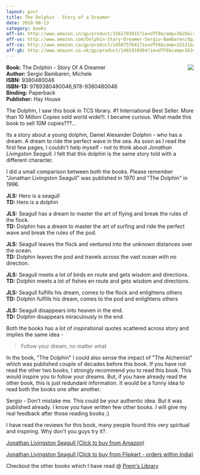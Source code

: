 ```yaml
---
layout: post
title: The Dolphin - Story of a Dreamer
date: 2010-08-13
category: books
aff-in: http://www.amazon.in/gp/product/1561703915?ie=UTF8&camp=3626&creativeASIN=1561703915&linkCode=xm2&tag=smileprem-in-21
aff-us: http://www.amazon.com/Dolphin-Story-Dreamer-Sergio-Bambaren/dp/1502847051?tag=smileprem-us-20
aff-ca: http://www.amazon.ca/gp/product/1458757641?ie=UTF8&camp=15121&creativeASIN=1458757641&linkCode=xm2&tag=smileprem-ca-20
aff-gb: http://www.amazon.co.uk/gp/product/1401918964?ie=UTF8&camp=1634&creativeASIN=1401918964&linkCode=xm2&tag=smileprem-gb-21
---
```


<img style="clear: right; float: right; margin-bottom: 1em; margin-left: 1em; width:auto;" 
src="{{site.img-url}}/the-dolphin-sergio-bambaren.jpg"/>
**Book:** The Dolphin - Story Of A Dreamer  
**Author:** Sergio Bambaren, Michele  
**ISBN:** 9380480046  
**ISBN-13:** 9789380480046,978-9380480046  
**Binding:** Paperback  
**Publisher:** Hay House  
  
The Dolphin, I saw this book in TCS library. #1 International Best Seller. More than 10 Million Copies sold world wide!!!. I became curious. What made this book to sell 10M copies???...  
  
Its a story about a young dolphin, Daniel Alexander Dolphin - who has a dream. A dream to ride the perfect wave in the sea. As soon as I read the first few pages, I couldn't help myself - not to think about *Jonathan Livingston Seagull*. I felt that this dolphin is the same story told with a different character.  
  
I did a small comparison between both the books. Please remember "Jonathan Livingston Seagull" was published in 1970 and "The Dolphin" in 1996.  
  
**JLS:** Hero is a seagull  
**TD:** Hero is a dolphin  
  
**JLS:** Seagull has a dream to master the art of flying and break the rules of the flock.  
**TD:** Dolphin has a dream to master the art of surfing and ride the perfect wave and break the rules of the pod.  
  
**JLS:** Seagull leaves the flock and ventured into the unknown distances over the ocean.  
**TD:** Dolphin leaves the pod and travels across the vast ocean with no direction.  
  
**JLS:** Seagull meets a lot of birds en route and gets wisdom and directions.  
**TD:** Dolphin meets a lot of fishes en route and gets wisdom and directions.  
  
**JLS:** Seagull fulfills his dream, comes to the flock and enlightens others  
**TD:** Dolphin fulfills his dream, comes to the pod and enlightens others  
  
**JLS:** Seagull disappears into heaven in the end.  
**TD:** Dolphin disappears miraculously in the end.  
  
Both the books has a lot of inspirational quotes scattered across story and implies the same idea -   

> Follow your dream, no matter what  
  
In the book, "The Dolphin" I could also sense the impact of "The Alchemist" which was published couple of decades before this book. If you have not read the other two books, I strongly recommend you to read this book. This would inspire you to follow your dreams. But, if you have already read the other book, this is just redundant information. It would be a funny idea to read both the books one after another.  
  
Sergio - Don't mistake me. This could be your authentic idea. But it was published already. I know you have written few other books. I will give my real feedback after those reading books ;)  
  
I have read the reviews for this book, many people found this very spiritual and inspiring. Why don't you guys try it?.  

[Jonathan Livingston Seagull (Click to buy from Amazon)](http://www.amazon.com/Jonathan-Livingston-Seagull-Richard-Bach/dp/0743278909?ie=UTF8&amp;tag=booiverea-20&amp;link_code=btl&amp;camp=213689&amp;creative=392969)  
  
[Jonathan Livingston Seagull (Click to buy from Flipkart - orders within India)](http://www.flipkart.com/jonathan-livingston-seagull-richard-bach-book-817223578x?affid=INPremkblo)  

Checkout the other books which I have read @ [Prem's Library]({{site.url}}/category/books/)  
